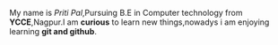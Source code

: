My name is _Priti Pal_,Pursuing B.E in Computer technology from **YCCE**,Nagpur.I am **curious** to learn new things,nowadys i am enjoying learning **git and github**. 